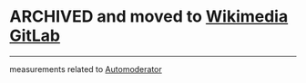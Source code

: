 # ARCHIVED and moved to [Wikimedia GitLab](https://gitlab.wikimedia.org/kcvelaga/automoderator-measurement)

----
measurements related to [Automoderator](https://www.mediawiki.org/wiki/Moderator_Tools/Automoderator)
